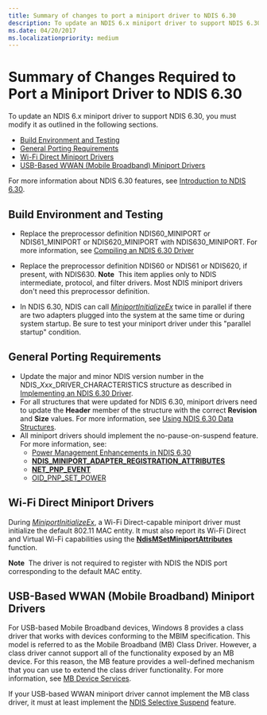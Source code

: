 ```yaml
---
title: Summary of changes to port a miniport driver to NDIS 6.30
description: To update an NDIS 6.x miniport driver to support NDIS 6.30, you must modify it as outlined in the following sections.
ms.date: 04/20/2017
ms.localizationpriority: medium
---
```


# Summary of Changes Required to Port a Miniport Driver to NDIS 6.30


To update an NDIS 6.x miniport driver to support NDIS 6.30, you must modify it as outlined in the following sections.

-   [Build Environment and Testing](#build-environment-and-testing)
-   [General Porting Requirements](#general-porting-requirements)
-   [Wi-Fi Direct Miniport Drivers](#wi-fi-direct-miniport-drivers)
-   [USB-Based WWAN (Mobile Broadband) Miniport Drivers](#usb-based-wwan-mobile-broadband-miniport-drivers)

For more information about NDIS 6.30 features, see [Introduction to NDIS 6.30](introduction-to-ndis-6-30.md).

## Build Environment and Testing


-   Replace the preprocessor definition NDIS60\_MINIPORT or NDIS61\_MINIPORT or NDIS620\_MINIPORT with NDIS630\_MINIPORT. For more information, see [Compiling an NDIS 6.30 Driver](compiling-an-ndis-6-30-driver.md)
-   Replace the preprocessor definition NDIS60 or NDIS61 or NDIS620, if present, with NDIS630.
    **Note**  This item applies only to NDIS intermediate, protocol, and filter drivers. Most NDIS miniport drivers don't need this preprocessor definition.

     

-   In NDIS 6.30, NDIS can call [*MiniportInitializeEx*](/windows-hardware/drivers/ddi/ndis/nc-ndis-miniport_initialize) twice in parallel if there are two adapters plugged into the system at the same time or during system startup. Be sure to test your miniport driver under this "parallel startup" condition.

## General Porting Requirements


-   Update the major and minor NDIS version number in the NDIS\_*Xxx*\_DRIVER\_CHARACTERISTICS structure as described in [Implementing an NDIS 6.30 Driver](implementing-an-ndis-6-30-driver.md).
-   For all structures that were updated for NDIS 6.30, miniport drivers need to update the **Header** member of the structure with the correct **Revision** and **Size** values. For more information, see [Using NDIS 6.30 Data Structures](using-ndis-6-30-data-structures.md).
-   All miniport drivers should implement the no-pause-on-suspend feature. For more information, see:
    -   [Power Management Enhancements in NDIS 6.30](power-management-enhancements-in-ndis-6-30.md)
    -   [**NDIS\_MINIPORT\_ADAPTER\_REGISTRATION\_ATTRIBUTES**](/windows-hardware/drivers/ddi/ndis/ns-ndis-_ndis_miniport_adapter_registration_attributes)
    -   [**NET\_PNP\_EVENT**](/windows-hardware/drivers/ddi/netpnp/ns-netpnp-_net_pnp_event)
    -   [OID\_PNP\_SET\_POWER](./oid-pnp-set-power.md)

## Wi-Fi Direct Miniport Drivers


During [*MiniportInitializeEx*](/windows-hardware/drivers/ddi/ndis/nc-ndis-miniport_initialize), a Wi-Fi Direct-capable miniport driver must initialize the default 802.11 MAC entity. It must also report its Wi-Fi Direct and Virtual Wi-Fi capabilities using the [**NdisMSetMiniportAttributes**](/windows-hardware/drivers/ddi/ndis/nf-ndis-ndismsetminiportattributes) function.

**Note**  The driver is not required to register with NDIS the NDIS port corresponding to the default MAC entity.

 

## USB-Based WWAN (Mobile Broadband) Miniport Drivers


For USB-based Mobile Broadband devices, Windows 8 provides a class driver that works with devices conforming to the MBIM specification. This model is referred to as the Mobile Broadband (MB) Class Driver. However, a class driver cannot support all of the functionality exposed by an MB device. For this reason, the MB feature provides a well-defined mechanism that you can use to extend the class driver functionality. For more information, see [MB Device Services](mb-device-services.md).

If your USB-based WWAN miniport driver cannot implement the MB class driver, it must at least implement the [NDIS Selective Suspend](ndis-selective-suspend.md) feature.

 

